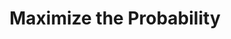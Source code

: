 ---
word: "true"

types: "word"

title: "Maximize the Probability"

categories: ['']

tags: ['Maximize', 'the', 'Probability']

arabic: 'تعظيم الاحتمالية'

arexps: []

enwords: ['Maximize the Probability']

enexps: []

arlexicons: 'ع'

enlexicons: 'M'

authors: ['Ruqayya Roshdy']

translators: ['X']

citations: 'تطبيقات أساسية في المعالجة الآلية للغة العربية'

sources: 'مركز الملك عبدالله بن عبدالعزيز الدولي لخدمة اللغة العربية'

slug: ""
---